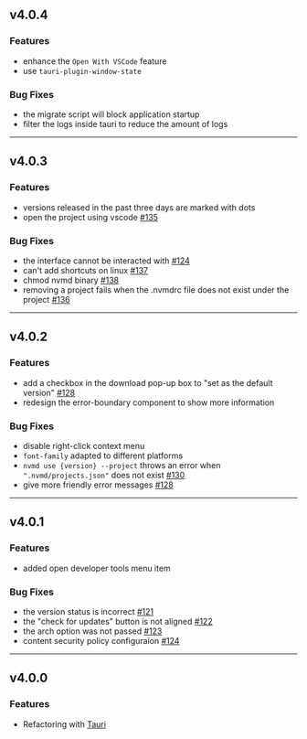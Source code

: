 ## v4.0.4

### Features

- enhance the `Open With VSCode` feature
- use `tauri-plugin-window-state`

### Bug Fixes

- the migrate script will block application startup
- filter the logs inside tauri to reduce the amount of logs

---

## v4.0.3

### Features

- versions released in the past three days are marked with dots
- open the project using vscode [#135](https://github.com/1111mp/nvm-desktop/issues/135)

### Bug Fixes

- the interface cannot be interacted with [#124](https://github.com/1111mp/nvm-desktop/issues/124)
- can't add shortcuts on linux [#137](https://github.com/1111mp/nvm-desktop/issues/137)
- chmod nvmd binary [#138](https://github.com/1111mp/nvm-desktop/issues/138)
- removing a project fails when the .nvmdrc file does not exist under the project [#136](https://github.com/1111mp/nvm-desktop/issues/136)

---

## v4.0.2

### Features

- add a checkbox in the download pop-up box to "set as the default version" [#128](https://github.com/1111mp/nvm-desktop/issues/128)
- redesign the error-boundary component to show more information

### Bug Fixes

- disable right-click context menu
- `font-family` adapted to different platforms
- `nvmd use {version} --project` throws an error when `".nvmd/projects.json"` does not exist [#130](https://github.com/1111mp/nvm-desktop/issues/130)
- give more friendly error messages [#128](https://github.com/1111mp/nvm-desktop/issues/128)

---

## v4.0.1

### Features

- added open developer tools menu item

### Bug Fixes

- the version status is incorrect [#121](https://github.com/1111mp/nvm-desktop/issues/121)
- the "check for updates" button is not aligned [#122](https://github.com/1111mp/nvm-desktop/issues/122)
- the arch option was not passed [#123](https://github.com/1111mp/nvm-desktop/pull/123)
- content security policy configuraion [#124](https://github.com/1111mp/nvm-desktop/issues/124)

---

## v4.0.0

### Features

- Refactoring with [Tauri](https://v2.tauri.app/)
